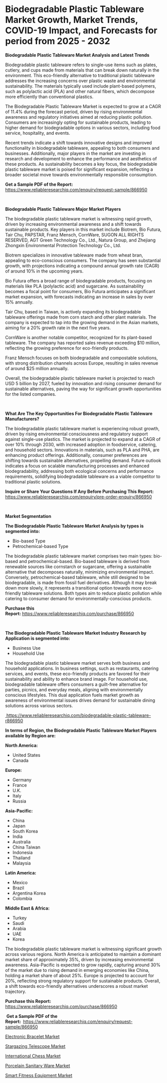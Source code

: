 <p><h1>Biodegradable Plastic Tableware Market Growth, Market Trends, COVID-19 Impact, and Forecasts for period from 2025 - 2032</h1></p><p><strong>Biodegradable Plastic Tableware Market Analysis and Latest Trends</strong></p>
<p><p>Biodegradable plastic tableware refers to single-use items such as plates, cutlery, and cups made from materials that can break down naturally in the environment. This eco-friendly alternative to traditional plastic tableware addresses the increasing concerns over plastic waste and environmental sustainability. The materials typically used include plant-based polymers, such as polylactic acid (PLA) and other natural fibers, which decompose more efficiently than conventional plastics.</p><p>The Biodegradable Plastic Tableware Market is expected to grow at a CAGR of 11.4% during the forecast period, driven by rising environmental awareness and regulatory initiatives aimed at reducing plastic pollution. Consumers are increasingly opting for sustainable products, leading to higher demand for biodegradable options in various sectors, including food service, hospitality, and events. </p><p>Recent trends indicate a shift towards innovative designs and improved functionality in biodegradable tableware, appealing to both consumers and businesses. Additionally, major players in the market are investing in research and development to enhance the performance and aesthetics of these products. As sustainability becomes a key focus, the biodegradable plastic tableware market is poised for significant expansion, reflecting a broader societal move towards environmentally responsible consumption.</p></p>
<p><strong>Get a Sample PDF of the Report:&nbsp;</strong> <a href="https://www.reliableresearchiq.com/enquiry/request-sample/866950?utm_campaign=1834&utm_medium=2&utm_source=Github&utm_content=ia&utm_term=04042025&utm_id=biodegradable-plastic-tableware">https://www.reliableresearchiq.com/enquiry/request-sample/866950</a></p>
<p>&nbsp;</p>
<p><strong>Biodegradable Plastic Tableware Major Market Players</strong></p>
<p><p>The biodegradable plastic tableware market is witnessing rapid growth, driven by increasing environmental awareness and a shift towards sustainable products. Key players in this market include Biotrem, Bio Futura, Tair Chu, PAPSTAR, Franz Mensch, CornWare, SUGON ALL RIGHTS RESERVED, AGT Green Technology Co., Ltd., Natura Group, and Zhejiang Zhongxin Environmental Protection Technology Co., Ltd. </p><p>Biotrem specializes in innovative tableware made from wheat bran, appealing to eco-conscious consumers. The company has seen substantial growth, with projections indicating a compound annual growth rate (CAGR) of around 10% in the upcoming years. </p><p>Bio Futura offers a broad range of biodegradable products, focusing on materials like PLA (polylactic acid) and sugarcane. As sustainability becomes a focal point for consumers, Bio Futura anticipates a significant market expansion, with forecasts indicating an increase in sales by over 15% annually.</p><p>Tair Chu, based in Taiwan, is actively expanding its biodegradable tableware offerings made from corn starch and other plant materials. The company is expected to tap into the growing demand in the Asian markets, aiming for a 20% growth rate in the next five years.</p><p>CornWare is another notable competitor, recognized for its plant-based tableware. The company has reported sales revenue exceeding $10 million, reflecting the growing preference for eco-friendly products.</p><p>Franz Mensch focuses on both biodegradable and compostable solutions, with strong distribution channels across Europe, resulting in sales revenue of around $25 million annually. </p><p>Overall, the biodegradable plastic tableware market is projected to reach USD 5 billion by 2027, fueled by innovation and rising consumer demand for sustainable alternatives, paving the way for significant growth opportunities for the listed companies.</p></p>
<p>&nbsp;</p>
<p><strong>What Are The Key Opportunities For Biodegradable Plastic Tableware Manufacturers?</strong></p>
<p><p>The biodegradable plastic tableware market is experiencing robust growth, driven by rising environmental consciousness and regulatory support against single-use plastics. The market is projected to expand at a CAGR of over 10% through 2030, with increased adoption in foodservice, catering, and household sectors. Innovations in materials, such as PLA and PHA, are enhancing product offerings. Additionally, consumer preferences are shifting towards sustainable alternatives, propelling demand. Future outlook indicates a focus on scalable manufacturing processes and enhanced biodegradability, addressing both ecological concerns and performance requirements, solidifying biodegradable tableware as a viable competitor to traditional plastic solutions.</p></p>
<p><strong>Inquire or Share Your Questions If Any Before Purchasing This Report:</strong> <a href="https://www.reliableresearchiq.com/enquiry/pre-order-enquiry/866950?utm_campaign=1834&utm_medium=2&utm_source=Github&utm_content=ia&utm_term=04042025&utm_id=biodegradable-plastic-tableware">https://www.reliableresearchiq.com/enquiry/pre-order-enquiry/866950</a></p>
<p>&nbsp;</p>
<p><strong>Market Segmentation</strong></p>
<p><strong>The Biodegradable Plastic Tableware Market Analysis by types is segmented into:</strong></p>
<p><ul><li>Bio-based Type</li><li>Petrochemical-based Type</li></ul></p>
<p><p>The biodegradable plastic tableware market comprises two main types: bio-based and petrochemical-based. Bio-based tableware is derived from renewable sources like cornstarch or sugarcane, offering a sustainable alternative that decomposes naturally, minimizing environmental impact. Conversely, petrochemical-based tableware, while still designed to be biodegradable, is made from fossil fuel derivatives. Although it may break down more slowly, it represents a transitional option towards more eco-friendly tableware solutions. Both types aim to reduce plastic pollution while catering to consumer demand for environmentally-conscious products.</p></p>
<p><strong>Purchase this Report:&nbsp;</strong><a href="https://www.reliableresearchiq.com/purchase/866950?utm_campaign=1834&utm_medium=2&utm_source=Github&utm_content=ia&utm_term=04042025&utm_id=biodegradable-plastic-tableware">https://www.reliableresearchiq.com/purchase/866950</a></p>
<p>&nbsp;</p>
<p><strong>The Biodegradable Plastic Tableware Market Industry Research by Application is segmented into:</strong></p>
<p><ul><li>Business Use</li><li>Household Use</li></ul></p>
<p><p>The biodegradable plastic tableware market serves both business and household applications. In business settings, such as restaurants, catering services, and events, these eco-friendly products are favored for their sustainability and ability to enhance brand image. For household use, biodegradable tableware offers consumers a guilt-free alternative for parties, picnics, and everyday meals, aligning with environmentally conscious lifestyles. This dual application fuels market growth as awareness of environmental issues drives demand for sustainable dining solutions across various sectors.</p></p>
<p><a href="https://www.reliableresearchiq.com/biodegradable-plastic-tableware-r866950?utm_campaign=1834&utm_medium=2&utm_source=Github&utm_content=ia&utm_term=04042025&utm_id=biodegradable-plastic-tableware">&nbsp;https://www.reliableresearchiq.com/biodegradable-plastic-tableware-r866950</a></p>
<p><strong>In terms of Region, the Biodegradable Plastic Tableware Market Players available by Region are:</strong></p>
<p>
    <p> <strong> North America: </strong>
        <ul>
            <li>United States</li>
            <li>Canada</li>
        </ul>
        </p> 
    <p> <strong> Europe: </strong>
        <ul>
            <li>Germany</li>
            <li>France</li>
            <li>U.K.</li>
            <li>Italy</li>
            <li>Russia</li>
        </ul>
        </p> 
    <p> <strong> Asia-Pacific: </strong>
        <ul>
            <li>China</li>
            <li>Japan</li>
            <li>South Korea</li>
            <li>India</li>
            <li>Australia</li>
            <li>China Taiwan</li>
            <li>Indonesia</li>
            <li>Thailand</li>
            <li>Malaysia</li>
        </ul>
        </p> 
    <p> <strong> Latin America: </strong>
        <ul>
            <li>Mexico</li>
            <li>Brazil</li>
            <li>Argentina Korea</li>
            <li>Colombia</li>
        </ul>
        </p> 
    <p> <strong> Middle East & Africa: </strong>
        <ul>
            <li>Turkey</li>
            <li>Saudi</li>
            <li>Arabia</li>
            <li>UAE</li>
            <li>Korea</li>
        </ul>
    </p>
    </p>
<p><p>The biodegradable plastic tableware market is witnessing significant growth across various regions. North America is anticipated to maintain a dominant market share of approximately 35%, driven by increasing environmental awareness. Asia-Pacific is expected to grow rapidly, capturing around 30% of the market due to rising demand in emerging economies like China, holding a market share of about 25%. Europe is projected to account for 20%, reflecting strong regulatory support for sustainable products. Overall, a shift towards eco-friendly alternatives underscores a robust market trajectory.</p></p>
<p><strong>Purchase this Report: </strong><a href="https://www.reliableresearchiq.com/purchase/866950?utm_campaign=1834&utm_medium=2&utm_source=Github&utm_content=ia&utm_term=04042025&utm_id=biodegradable-plastic-tableware">https://www.reliableresearchiq.com/purchase/866950</a></p>
<p>&nbsp;<strong>Get a Sample PDF of the Report:&nbsp;&nbsp;</strong><a href="https://www.reliableresearchiq.com/enquiry/request-sample/866950?utm_campaign=1834&utm_medium=2&utm_source=Github&utm_content=ia&utm_term=04042025&utm_id=biodegradable-plastic-tableware">https://www.reliableresearchiq.com/enquiry/request-sample/866950</a></p>
<p><strong></strong></p>
<p><p><a href="https://github.com/ishikodehira/Market-Research-Report-List-1/blob/main/electronic-bracelet-market.md?utm_campaign=1834&utm_medium=2&utm_source=Github&utm_content=ia&utm_term=04042025&utm_id=biodegradable-plastic-tableware">Electronic Bracelet Market</a></p><p><a href="https://github.com/mismannely/Market-Research-Report-List-1/blob/main/stargazing-telescope-market.md?utm_campaign=1834&utm_medium=2&utm_source=Github&utm_content=ia&utm_term=04042025&utm_id=biodegradable-plastic-tableware">Stargazing Telescope Market</a></p><p><a href="https://github.com/klenaestien23/Market-Research-Report-List-1/blob/main/international-chess-market.md?utm_campaign=1834&utm_medium=2&utm_source=Github&utm_content=ia&utm_term=04042025&utm_id=biodegradable-plastic-tableware">International Chess Market</a></p><p><a href="https://github.com/tentandyik/Market-Research-Report-List-1/blob/main/porcelain-sanitary-ware-market.md?utm_campaign=1834&utm_medium=2&utm_source=Github&utm_content=ia&utm_term=04042025&utm_id=biodegradable-plastic-tableware">Porcelain Sanitary Ware Market</a></p><p><a href="https://github.com/myongfranzcs/Market-Research-Report-List-1/blob/main/smart-fitness-equipment-market.md?utm_campaign=1834&utm_medium=2&utm_source=Github&utm_content=ia&utm_term=04042025&utm_id=biodegradable-plastic-tableware">Smart Fitness Equipment Market</a></p></p>